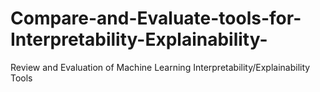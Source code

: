 # Compare-and-Evaluate-tools-for-Interpretability-Explainability-
 Review and Evaluation of Machine Learning Interpretability/Explainability Tools 
